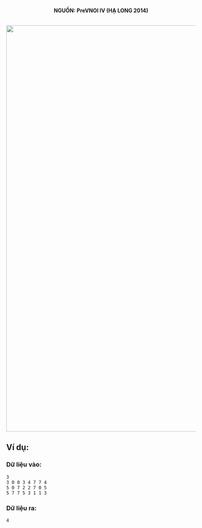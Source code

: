 **<center>NGUỒN: PreVNOI IV (HẠ LONG 2014)</center>**
<br>

<img src="/images/problems/1055/pinpos.svg" width=1080px>

## Ví dụ:
### Dữ liệu vào:
```
3
3 0 0 3 4 7 7 4
5 0 7 2 2 7 0 5
5 7 7 5 3 1 1 3
```

### Dữ liệu ra:
```
4
```